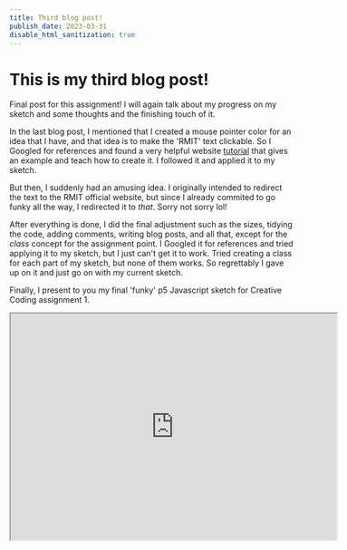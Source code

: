 ```yaml
---
title: Third blog post!
publish_date: 2023-03-31
disable_html_sanitization: true
---
```


#  This is my third blog post!

Final post for this assignment! I will again talk about my progress on my sketch and some thoughts and the finishing touch of it.

In the last blog post, I mentioned that I created a mouse pointer color for an idea that I have, and that idea is to make the 'RMIT' text clickable. So I Googled for references and found a very helpful website [tutorial](https://happycoding.io/tutorials/p5js/input/clickable-text) that gives an example and teach how to create it. I followed it and applied it to my sketch.

But then, I suddenly had an amusing idea. I originally intended to redirect the text to the RMIT official website, but since I already commited to go funky all the way, I redirected it to *that*. Sorry not sorry lol!

After everything is done, I did the final adjustment such as the sizes, tidying the code, adding comments, writing blog posts, and all that, except for the *class* concept for the assignment point. I Googled it for references and tried applying it to my sketch, but I just can't get it to work. Tried creating a class for each part of my sketch, but none of them works. So regrettably I gave up on it and just go on with my current sketch.

Finally, I present to you my final 'funky' p5 Javascript sketch for Creative Coding assignment 1.

<iframe width="576" height="400" src="https://editor.p5js.org/Rivenrh/Full/2M2QLMwZv"></iframe>